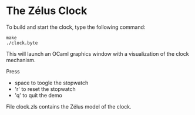 # The Zélus Clock

To build and start the clock, type the following command:

```
make
./clock.byte
```

This will launch an OCaml graphics window with a visualization of the
clock mechanism.

Press
- space to toogle the stopwatch
- 'r' to reset the stopwatch
- 'q' to quit the demo

File clock.zls contains the Zélus model of the clock.
